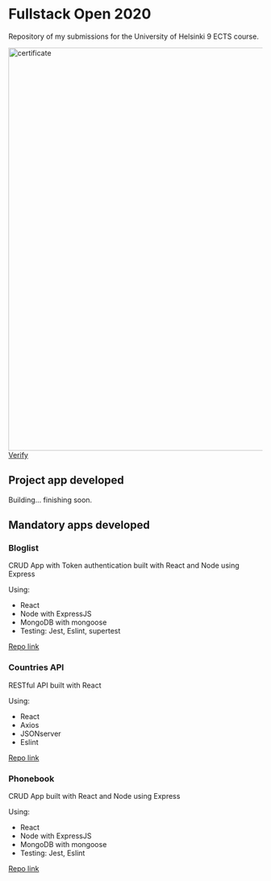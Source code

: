 <h1>Fullstack Open 2020</h1>
<p>Repository of my submissions for the University of Helsinki 9 ECTS course.</p>
<img src="__ignore__/img/FullstackOpen - University of Helsinki - Antoni Sánchez Palacios (1).png" alt="certificate" width="800">
<br>
<a href="https://studies.cs.helsinki.fi/stats/api/certificate/fullstackopen/en/8370cd299efefdfb7b5c419b06ff9595" target="_blank">Verify</a>
<br>
<h2>Project app developed</h2>
Building... finishing soon.
<h2>Mandatory apps developed</h2>
<h3>Bloglist</h3>
<p>CRUD App with Token authentication built with React and Node using Express</p>
Using:
<ul>
<li>React</li>
<li>Node with ExpressJS</li>
<li>MongoDB with mongoose</li>
<li>Testing: Jest, Eslint, supertest</li>
</ul>
<a href="https://github.com/TonySapa/fullstackopen/tree/master/bloglist" target="_blank">Repo link</a>
<br>

<h3>Countries API</h3>
<p>RESTful API built with React</p>
Using:
<ul>
<li>React</li>
<li>Axios</li>
<li>JSONserver</li>
<li>Eslint</li>
</ul>
<a href="https://github.com/TonySapa/fullstackopen/tree/master/data-for-countries" target="_blank">Repo link</a>
<br>

<h3>Phonebook</h3>
<p>CRUD App built with React and Node using Express</p>
Using:
<ul>
<li>React</li>
<li>Node with ExpressJS</li>
<li>MongoDB with mongoose</li>
<li>Testing: Jest, Eslint</li>
</ul>
<a href="https://github.com/TonySapa/fullstackopen/tree/master/phonebook_backend" target="_blank">Repo link</a>
